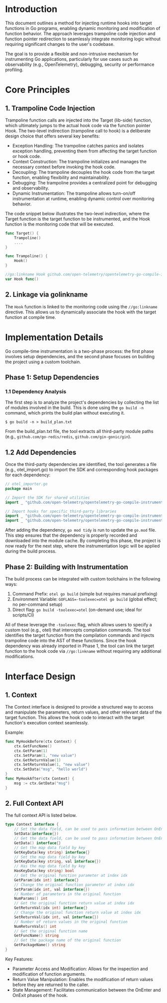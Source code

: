 # Introduction

This document outlines a method for injecting runtime hooks into target functions
in Go programs, enabling dynamic monitoring and modification of function behavior.
The approach leverages trampoline code injection and function pointer redirection
to seamlessly integrate monitoring logic without requiring significant changes to
the user's codebase.

The goal is to provide a flexible and non-intrusive mechanism for instrumenting
Go applications, particularly for use cases such as observability (e.g., OpenTelemetry),
debugging, security or performance profiling.

# Core Principles

## 1. Trampoline Code Injection

Trampoline function calls are injected into the Target (lib-side) function, which
ultimately jumps to the actual hook code via the function pointer Hook. The two-level
indirection (trampoline call to hook) is a deliberate design choice that offers
several key benefits:

- Exception Handling: The trampoline catches panics and isolates exception handling,
  preventing them from affecting the target function or hook code.
- Context Construction: The trampoline initializes and manages the necessary
  context before invoking the hook code.
- Decoupling: The trampoline decouples the hook code from the target function,
  enabling flexibility and maintainability.
- Debugging: The trampoline provides a centralized point for debugging and observability.
- Dynamic Instrumentation: The trampoline allows turn-on/off instrumentation
  at runtime, enabling dynamic control over monitoring behavior.

The code snippet below illustrates the two-level indirection, where the Target
function is the target function to be instrumented, and the Hook function is the
monitoring code that will be executed.

```go
func Target() {
    Trampoline()
    ....
}

func Trampoline() {
    Hook()
}

//go:linkname Hook github.com/open-telemetry/opentelemetry-go-compile-instrumentation/sdk/hook.MyHook
var Hook func()
```


## 2. Linkage via golinkname

The `Hook` function is linked to the monitoring code using the `//go:linkname`
directive. This allows us to dynamically associate the hook with the target
function at compile time.

# Implementation Details

Go compile-time instrumentation is a two-phase process: the first phase involves
setup dependencies, and the second phase focuses on building the project using
a custom toolchain.

## Phase 1: Setup Dependencies

### 1.1 Dependency Analysis
The first step is to analyze the project's dependencies by collecting the list 
of modules involved in the build. This is done using the `go build -n` command, 
which prints the build plan without executing it.

```command
$ go build -n > build_plan.txt
```

From the build_plan.txt file, the tool extracts all third-party module paths 
(e.g., `github.com/go-redis/redis`, `github.com/gin-gonic/gin`).

## 1.2 Add Dependencies
Once the third-party dependencies are identified, the tool generates a file 
(e.g., otel_import.go) to import the SDK and corresponding hook packages for each 
dependency:

```go
// otel_importer.go
package main

// Import the SDK for shared utilities
import _ "github.com/open-telemetry/opentelemetry-go-compile-instrumentation/sdk"

// Import hooks for specific third-party libraries
import _ "github.com/open-telemetry/opentelemetry-go-compile-instrumentation/sdk/hook/redis"
import _ "github.com/open-telemetry/opentelemetry-go-compile-instrumentation/sdk/hook/gin"
```

After adding the dependency, `go mod tidy` is run to update the `go.mod` file.
This step ensures that the dependency is properly recorded and downloaded into
the module cache.
By completing this phase, the project is now ready for the next step, where the
instrumentation logic will be applied during the build process.

## Phase 2: Building with Instrumentation

The build process can be integrated with custom toolchains in the following ways:

1. Command Prefix: `otel go build` (simple but requires manual prefixing)
2. Environment Variable: `GOFLAGS=-toolexec=otel go build` (global effect; no per-command setup)
3. Direct flag: `go build -toolexec=otel`  (on-demand use; ideal for scripts/CI)

All of these leverage the `-toolexec` flag, which allows users to specify a
custom tool (e.g., otel) that intercepts compilation commands. The tool identifies 
the target function from the compilation commands and injects trampoline code
into the AST of these functions. Since the hook dependency was already imported
in Phase 1, the tool can link the target function to the hook code via `//go:linkname`
without requiring any additional modifications.


# Interface Design

## 1. Context

The Context interface is designed to provide a structured way to access and
manipulate the parameters, return values, and other relevant data of the target
function. This allows the hook code to interact with the target function's
execution context seamlessly.

Example:

```go
func MyHookBefore(ctx Context) {
	ctx.GetFuncName()
	ctx.GetParam(1)
	ctx.SetParam(1, "new value")
	ctx.GetReturnValue(1)
	ctx.SetReturnValue(1, "new value")
	ctx.SetData("msg", "hello world")
}
func MyHookAfter(ctx Context) {
	msg := ctx.GetData("msg")
}
```

## 2. Full Context API

The full context API is listed below.

```go
type Context interface {
	// Set the data field, can be used to pass information between OnEnter & OnExit
	SetData(interface{})
	// Get the data field, can be used to pass information between OnEnter & OnExit
	GetData() interface{}
	// Get the map data field by key
	GetKeyData(key string) interface{}
	// Set the map data field by key
	SetKeyData(key string, val interface{})
	// Has the map data field by key
	HasKeyData(key string) bool
	// Get the original function parameter at index idx
	GetParam(idx int) interface{}
	// Change the original function parameter at index idx
	SetParam(idx int, val interface{})
	// Number of parameters in the original function
	NumParams() int
	// Get the original function return value at index idx
	GetReturnVal(idx int) interface{}
	// Change the original function return value at index idx
	SetReturnVal(idx int, val interface{})
	// Number of return values in the original function
	NumReturnVals() int
	// Get the original function name
	GetFuncName() string
	// Get the package name of the original function
	GetPackageName() string
}
```

Key Features:

- Parameter Access and Modification: Allows for the inspection and modification
  of function arguments.
- Return Value Manipulation: Enables the modification of return values before
  they are returned to the caller.
- State Management: Facilitates communication between the OnEnter and OnExit
  phases of the hook.
